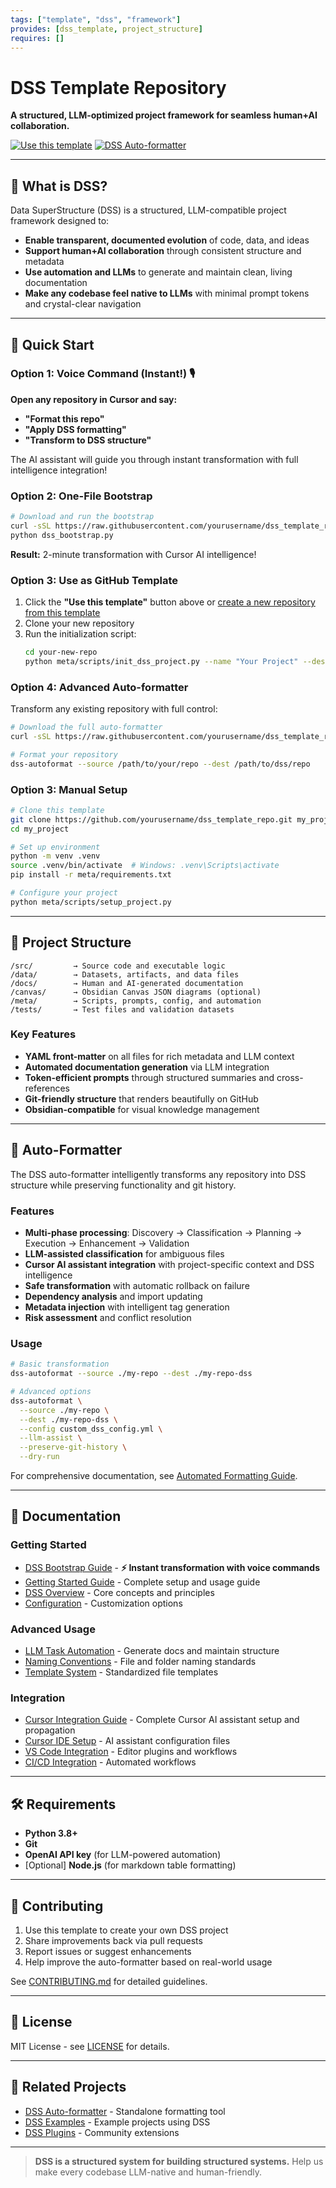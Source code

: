 ```yaml
---
tags: ["template", "dss", "framework"]
provides: [dss_template, project_structure]
requires: []
---
```


# DSS Template Repository

**A structured, LLM-optimized project framework for seamless human+AI collaboration.**

[![Use this template](https://img.shields.io/badge/Use%20this-Template-green?style=flat-square)](https://github.com/yourusername/dss_template_repo/generate)
[![DSS Auto-formatter](https://img.shields.io/badge/DSS-Auto--formatter-blue?style=flat-square)](#auto-formatter)

---

## 🧭 What is DSS?

Data SuperStructure (DSS) is a structured, LLM-compatible project framework designed to:

* **Enable transparent, documented evolution** of code, data, and ideas
* **Support human+AI collaboration** through consistent structure and metadata  
* **Use automation and LLMs** to generate and maintain clean, living documentation
* **Make any codebase feel native to LLMs** with minimal prompt tokens and crystal-clear navigation

---

## 🚀 Quick Start

### Option 1: Voice Command (Instant!) 🎙️

**Open any repository in Cursor and say:**
- **"Format this repo"** 
- **"Apply DSS formatting"**
- **"Transform to DSS structure"**

The AI assistant will guide you through instant transformation with full intelligence integration!

### Option 2: One-File Bootstrap

```bash
# Download and run the bootstrap
curl -sSL https://raw.githubusercontent.com/yourusername/dss_template_repo/main/meta/scripts/dss_bootstrap.py -o dss_bootstrap.py
python dss_bootstrap.py
```

**Result:** 2-minute transformation with Cursor AI intelligence!

### Option 3: Use as GitHub Template

1. Click the **"Use this template"** button above or [create a new repository from this template](https://github.com/yourusername/dss_template_repo/generate)
2. Clone your new repository
3. Run the initialization script:
   ```bash
   cd your-new-repo
   python meta/scripts/init_dss_project.py --name "Your Project" --description "Your description"
   ```

### Option 4: Advanced Auto-formatter

Transform any existing repository with full control:

```bash
# Download the full auto-formatter
curl -sSL https://raw.githubusercontent.com/yourusername/dss_template_repo/main/meta/scripts/install_dss_autoformatter.py | python3

# Format your repository
dss-autoformat --source /path/to/your/repo --dest /path/to/dss/repo
```

### Option 3: Manual Setup

```bash
# Clone this template
git clone https://github.com/yourusername/dss_template_repo.git my_project
cd my_project

# Set up environment
python -m venv .venv
source .venv/bin/activate  # Windows: .venv\Scripts\activate
pip install -r meta/requirements.txt

# Configure your project
python meta/scripts/setup_project.py
```

---

## 📁 Project Structure

```text
/src/         → Source code and executable logic
/data/        → Datasets, artifacts, and data files  
/docs/        → Human and AI-generated documentation
/canvas/      → Obsidian Canvas JSON diagrams (optional)
/meta/        → Scripts, prompts, config, and automation
/tests/       → Test files and validation datasets
```

### Key Features

* **YAML front-matter** on all files for rich metadata and LLM context
* **Automated documentation generation** via LLM integration
* **Token-efficient prompts** through structured summaries and cross-references
* **Git-friendly structure** that renders beautifully on GitHub
* **Obsidian-compatible** for visual knowledge management

---

## 🤖 Auto-Formatter

The DSS auto-formatter intelligently transforms any repository into DSS structure while preserving functionality and git history.

### Features

* **Multi-phase processing**: Discovery → Classification → Planning → Execution → Enhancement → Validation
* **LLM-assisted classification** for ambiguous files
* **Cursor AI assistant integration** with project-specific context and DSS intelligence
* **Safe transformation** with automatic rollback on failure
* **Dependency analysis** and import updating
* **Metadata injection** with intelligent tag generation
* **Risk assessment** and conflict resolution

### Usage

```bash
# Basic transformation
dss-autoformat --source ./my-repo --dest ./my-repo-dss

# Advanced options
dss-autoformat \
  --source ./my-repo \
  --dest ./my-repo-dss \
  --config custom_dss_config.yml \
  --llm-assist \
  --preserve-git-history \
  --dry-run
```

For comprehensive documentation, see [Automated Formatting Guide](docs/automated_formatting.md).

---

## 📖 Documentation

### Getting Started
- [DSS Bootstrap Guide](docs/dss_bootstrap_guide.md) - **⚡ Instant transformation with voice commands**
- [Getting Started Guide](docs/getting_started.md) - Complete setup and usage guide
- [DSS Overview](meta/DSS_GUIDE.md) - Core concepts and principles
- [Configuration](meta/dss_config.yml) - Customization options

### Advanced Usage  
- [LLM Task Automation](meta/llm_tasks.py) - Generate docs and maintain structure
- [Naming Conventions](meta/guidelines/naming_conventions.md) - File and folder naming standards
- [Template System](meta/templates/README.md) - Standardized file templates

### Integration
- [Cursor Integration Guide](docs/cursor_integration.md) - Complete Cursor AI assistant setup and propagation
- [Cursor IDE Setup](.cursor/rules/assistant.mdc) - AI assistant configuration files
- [VS Code Integration](meta/integrations/vscode.md) - Editor plugins and workflows
- [CI/CD Integration](meta/integrations/github_actions.yml) - Automated workflows

---

## 🛠 Requirements

- **Python 3.8+**
- **Git** 
- **OpenAI API key** (for LLM-powered automation)
- [Optional] **Node.js** (for markdown table formatting)

---

## 🤝 Contributing

1. Use this template to create your own DSS project
2. Share improvements back via pull requests
3. Report issues or suggest enhancements
4. Help improve the auto-formatter based on real-world usage

See [CONTRIBUTING.md](CONTRIBUTING.md) for detailed guidelines.

---

## 📄 License

MIT License - see [LICENSE](LICENSE) for details.

---

## 🔗 Related Projects

- [DSS Auto-formatter](https://github.com/yourusername/dss-autoformatter) - Standalone formatting tool
- [DSS Examples](https://github.com/yourusername/dss-examples) - Example projects using DSS
- [DSS Plugins](https://github.com/yourusername/dss-plugins) - Community extensions

---

> **DSS is a structured system for building structured systems.** Help us make every codebase LLM-native and human-friendly.
